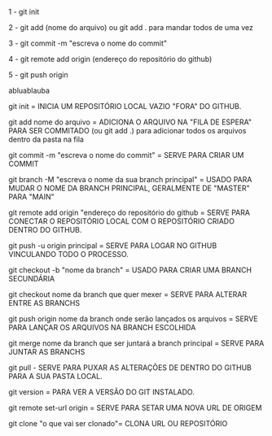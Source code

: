 1 - git init

2 - git add (nome do arquivo) ou git add . para mandar todos de uma vez

3 - git commit -m "escreva o nome do commit"

4 - git remote add origin (endereço do repositório do github)

5 - git push origin

abluablauba










git init = INICIA UM REPOSITÓRIO LOCAL VAZIO "FORA" DO GITHUB.

git add nome do arquivo = ADICIONA O ARQUIVO NA "FILA DE ESPERA" PARA SER COMMITADO
	(ou git add .) para adicionar todos os arquivos dentro da pasta na fila

git commit -m "escreva o nome do commit" = SERVE PARA CRIAR UM COMMIT

git branch -M "escreva o nome da sua branch principal" = USADO PARA MUDAR O NOME DA BRANCH PRINCIPAL, GERALMENTE DE "MASTER" PARA "MAIN"

git remote add origin "endereço do repositório do github = SERVE PARA CONECTAR O REPOSITÓRIO LOCAL COM O REPOSITÓRIO CRIADO DENTRO DO GITHUB.

git push -u origin principal = SERVE PARA LOGAR NO GITHUB VINCULANDO TODO O PROCESSO.

git checkout -b "nome da branch" = USADO PARA CRIAR UMA BRANCH SECUNDÁRIA

git checkout nome da branch que quer mexer = SERVE PARA ALTERAR ENTRE AS BRANCHS

git push origin nome da branch onde serão lançados os arquivos = SERVE PARA LANÇAR OS ARQUIVOS NA BRANCH ESCOLHIDA

git merge nome da branch que ser juntará a branch principal = SERVE PARA JUNTAR AS BRANCHS

git pull - SERVE PARA PUXAR AS ALTERAÇÕES DE DENTRO DO GITHUB PARA A SUA PASTA LOCAL.

git version = PARA VER A VERSÃO DO GIT INSTALADO.

git remote set-url origin = SERVE PARA SETAR UMA NOVA URL DE ORIGEM

git clone "o que vai ser clonado"= CLONA URL OU REPOSITÓRIO